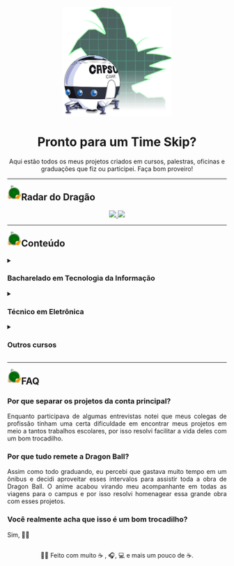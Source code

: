 <div align="center">
  <img src="https://github.com/Arco-de-Treinamento/.github/blob/main/profile/assets/logo.png" alt="logo" height="250px"/>

  <h1>Pronto para um Time Skip?</h1>
</div>

<p align="center">
  Aqui estão todos os meus projetos criados em cursos, palestras, oficinas e graduações que fiz ou participei. Faça bom proveiro!
</p>

<hr>

<img align="left" src="https://github.com/Arco-de-Treinamento/.github/blob/main/profile/assets/radar.png" width = "32px"/> 
<h2>Radar do Dragão</h2>

<div align="center">
  <a href="https://github.com/Arco-de-Treinamento">
    <img src="https://gist.githubusercontent.com/JosManoel/f363d5f1bf90246899af8b9320886ed6/raw/activity_treinamento.svg" width="412px"/>
  </a>
  <a href="https://github.com/Arco-de-Treinamento">
    <img src="https://gist.githubusercontent.com/JosManoel/f363d5f1bf90246899af8b9320886ed6/raw/metrics_treinamento.svg" width="412px"/> 
  </a>
</div>

<hr>

<img align="left" src="https://github.com/Arco-de-Treinamento/.github/blob/main/profile/assets/radar.png" width = "32px"/> 
<h2>Conteúdo</h2>

<details>
  <summary>
<!--     <img src="https://github.com/Arco-de-Treinamento/.github/blob/main/profile/assets/4-stars.png" width = "24px"/>  -->
    <h3>Bacharelado em Tecnologia da Informação</h3>
  </summary>

  <li>
    <a href="https://github.com/Arco-de-Treinamento/EDB2-2023.2-BTI-UFRN">Estruturas de Dados Básicas II</a>
  </li>
  <li>
    <a href="https://github.com/Arco-de-Treinamento/LP2-2023.2-BTI-UFRN">Linguagem de Programação II</a>
  </li>
  <li>
    <a href="https://github.com/Arco-de-Treinamento/SO-2023.2-BTI-UFRN">Sistemas Operacionais</a>    
  </li>
  <li>  
    <a href="https://github.com/Arco-de-Treinamento/DNJ-2023.1-BTI-UFRN">Design de Níveis de Jogos</a>
  </li>
  <li>  
    <a href="https://github.com/Arco-de-Treinamento/LP1-2023.1-BTI-UFRN">Linguagem de Programação I</a>
  </li>
  <li>  
    <a href="https://github.com/Arco-de-Treinamento/MBJ-2022.2-BTI-UFRN">Mecânica e Balanceamento de Jogos</a>
  </li>
  <li>  
    <a href="https://github.com/Arco-de-Treinamento/ITP-2022.2-BTI-UFRN">Introdução às Técnicas de Programação</a>
  </li>
  <li>  
    <a href="https://github.com/Arco-de-Treinamento/ITP-2022.2-BTI-UFRN-UNO">Introdução às Técnicas de Programação: UNO</a>
  </li>
  <li>
    <a href="https://github.com/Arco-de-Treinamento/notas-de-jubilado">Notas de Jubilado</a>    
  </li>
</details>

<details>
  <summary>
<!--     <img src="https://github.com/Arco-de-Treinamento/.github/blob/main/profile/assets/4-stars.png" width = "24px"/>  -->
    <h3>Técnico em Eletrônica</h3>
  </summary>
  
  <li>  
    <a href="https://github.com/Arco-de-Treinamento/ANEEL_Dataset_2005-2019">Python para Visualização e Análise de Dados</a>
  </li>
</details>

<details>
  <summary>
<!--     <img src="https://github.com/Arco-de-Treinamento/.github/blob/main/profile/assets/4-stars.png" width = "24px"/>  -->
    <h3>Outros cursos</h3>
  </summary>

  <li>  
    <a href="https://github.com/Arco-de-Treinamento/Bootcamp-MRV_CRUD-dotNet"> Bootcamp MRV: CRUD com dotNET</a>
  </li>
  <li>  
    <a href="https://github.com/Arco-de-Treinamento/Bootcamp-MRV_iFood-Clone">Bootcamp MRV: Clone do iFood</a>
  </li>
  <li>  
    <a href="https://github.com/Arco-de-Treinamento/Bootcamp-MRV_Space-Shooter">Bootcamp MRV: Space Shooter </a>
  </li>
  <li>  
    <a href="https://github.com/Arco-de-Treinamento/NLW_6-Flutter">NLW - 6° Edição</a>
  </li>
  <li>  
    <a href="https://github.com/Arco-de-Treinamento/NLW_5-Flutter">NLW - 5° Edição</a>
  </li>
  <li>  
    <a href="https://github.com/Arco-de-Treinamento/CS50-Photo_Editor">CS50: Projeto Final</a>
  </li>
</details>

<hr>

<img align="left" src="https://github.com/Arco-de-Treinamento/.github/blob/main/profile/assets/radar.png" width = "32px"/> 
<h2>FAQ</h2>

<h3>Por que separar os projetos da conta principal?</h3>
<p align="justify">
    Enquanto participava de algumas entrevistas notei que meus colegas de profissão tinham uma certa dificuldade em encontrar meus projetos em meio a tantos trabalhos escolares, por isso resolvi facilitar a vida deles com um bom trocadilho.
</p>

<h3>Por que tudo remete a Dragon Ball?</h3>
<p align="justify">
    Assim como todo graduando, eu percebi que gastava muito tempo em um ônibus e decidi aproveitar esses intervalos para assistir toda a obra de Dragon Ball. O anime acabou virando meu acompanhante em todas as viagens para o campus e por isso resolvi homenagear essa grande obra com esses projetos.
</p>

<h3>Você realmente acha que isso é um bom trocadilho?</h3>
<p align="justify">
    Sim, 👍🏾
</p>

<h2></h2>

<div align = "center">
  👋🏾 Feito com muito ☕ , 🎧, 💻 e mais um pouco de ☕.
</div>
